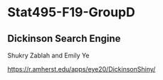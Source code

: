 # Stat495-F19-GroupD

## Dickinson Search Engine

Shukry Zablah and Emily Ye

https://r.amherst.edu/apps/eye20/DickinsonShiny/
